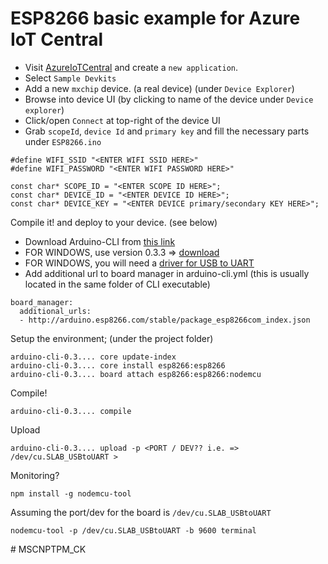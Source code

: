 # ESP8266 basic example for Azure IoT Central

- Visit [AzureIoTCentral](https://apps.azureiotcentral.com) and create a `new application`.
- Select `Sample Devkits`
- Add a new `mxchip` device. (a real device) (under `Device Explorer`)
- Browse into device UI (by clicking to name of the device under `Device explorer`)
- Click/open `Connect` at top-right of the device UI
- Grab `scopeId`, `device Id` and `primary key` and fill the necessary parts under `ESP8266.ino`

```
#define WIFI_SSID "<ENTER WIFI SSID HERE>"
#define WIFI_PASSWORD "<ENTER WIFI PASSWORD HERE>"

const char* SCOPE_ID = "<ENTER SCOPE ID HERE>";
const char* DEVICE_ID = "<ENTER DEVICE ID HERE>";
const char* DEVICE_KEY = "<ENTER DEVICE primary/secondary KEY HERE>";
```

Compile it! and deploy to your device. (see below)

- Download Arduino-CLI from [this link](https://github.com/arduino/arduino-cli#download-the-latest-stable-release)
- FOR WINDOWS, use version 0.3.3 => [download](https://github.com/arduino/arduino-cli/releases/download/0.3.3-alpha.preview/arduino-cli-0.3.3-alpha.preview-windows.zip)
- FOR WINDOWS, you will need a [driver for USB to UART](https://www.silabs.com/products/development-tools/software/usb-to-uart-bridge-vcp-drivers)
- Add additional url to board manager in arduino-cli.yml (this is usually located in the same folder of CLI executable)

```
board_manager:
  additional_urls:
  - http://arduino.esp8266.com/stable/package_esp8266com_index.json
```
Setup the environment; (under the project folder)
```
arduino-cli-0.3.... core update-index
arduino-cli-0.3.... core install esp8266:esp8266
arduino-cli-0.3.... board attach esp8266:esp8266:nodemcu
```

Compile!
```
arduino-cli-0.3.... compile
```

Upload
```
arduino-cli-0.3.... upload -p <PORT / DEV?? i.e. => /dev/cu.SLAB_USBtoUART >
```

Monitoring?

```
npm install -g nodemcu-tool
```

Assuming the port/dev for the board is `/dev/cu.SLAB_USBtoUART`
```
nodemcu-tool -p /dev/cu.SLAB_USBtoUART -b 9600 terminal
```
#   M S C N P T P M _ C K  
 
